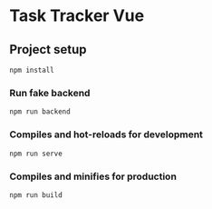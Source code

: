 # Task Tracker Vue

## Project setup

```
npm install
```

### Run fake backend

```
npm run backend
```

### Compiles and hot-reloads for development

```
npm run serve
```

### Compiles and minifies for production

```
npm run build
```
